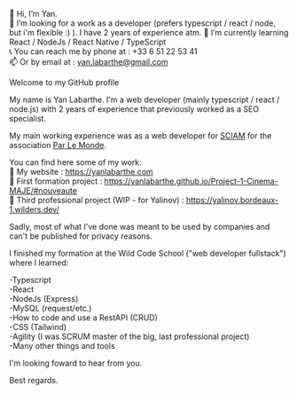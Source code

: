 👋 Hi, I’m Yan.  
👀 I’m looking for a work as a developer (prefers typescript / react / node, but i'm flexible :) ). I have 2 years of experience atm. 
🌱 I’m currently learning React / NodeJs / React Native / TypeScript  
📞 You can reach me by phone at : +33 6 51 22 53 41  
📫 Or by email at : yan.labarthe@gmail.com  
  
  
Welcome to my GitHub profile  

My name is Yan Labarthe. I'm a web developer (mainly typescript / react / node.js) with 2 years of experience that previously worked as a SEO specialist.  

My main working experience was as a web developer for [SCIAM](https://sciam.fr/fr/) for the association [Par Le Monde](https://www.parlemonde.org/).  
  
You can find here some of my work:  
🔗 My website : https://yanlabarthe.com  
🔗 First formation project : https://yanlabarthe.github.io/Project-1-Cinema-MAJE/#nouveaute  
🔗 Third professional project (WIP - for Yalinov) : https://yalinov.bordeaux-1.wilders.dev/  

Sadly, most of what I've done was meant to be used by companies and can't be published for privacy reasons.  
  
I finished my formation at the Wild Code School ("web developer fullstack") where I learned:  

-Typescript  
-React  
-NodeJs (Express)  
-MySQL (request/etc.)  
-How to code and use a RestAPI (CRUD)  
-CSS (Tailwind)  
-Agility (I was SCRUM master of the big, last professional project)  
-Many other things and tools  
  
I'm looking foward to hear from you.  
  
Best regards.
